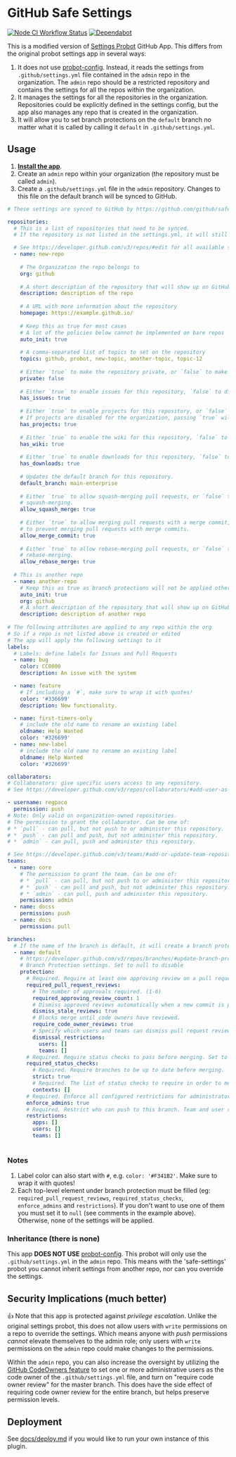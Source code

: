 # GitHub Safe Settings

[![Node CI Workflow Status][github-actions-ci-badge]][github-actions-ci-link]
[![Dependabot][dependabot-badge]][dependabot-link]

This is a modified version of [Settings Probot](https://github.com/probot/settings) GitHub App. This differs from the original probot settings app in several ways:

1. It does not use [probot-config](https://github.com/probot/probot-config). Instead, it reads the settings from `.github/settings.yml` file contained in the `admin` repo in the organization. The `admin` repo should be a restricted repository and contains the settings for all the repos within the organization.
1. It manages the settings for all the repositories in the organization. Repositories could be explicitly defined in the settings config, but the app also manages any repo that is created in the organization.
1. It will allow you to set branch protections on the `default` branch no matter what it is called by calling it `default` in `.github/settings.yml`.

## Usage

1. __[Install the app](https://github.com/github/safe-settings)__.
1. Create an `admin` repo within your organization (the repository must be called `admin`).
1. Create a `.github/settings.yml` file in the `admin` repository. Changes to this file on the default branch will be synced to GitHub.

```yaml
# These settings are synced to GitHub by https://github.com/github/safe-settings

repositories: 
  # This is a list of repositories that need to be synced. 
  # If the repository is not listed in the settings.yml, it will still be synced once it is manually created. 

  # See https://developer.github.com/v3/repos/#edit for all available settings for a repository
  - name: new-repo
    
    # The Organization the repo belongs to
    org: github
    
    # A short description of the repository that will show up on GitHub
    description: description of the repo
  
    # A URL with more information about the repository
    homepage: https://example.github.io/
    
    # Keep this as true for most cases
    # A lot of the policies below cannot be implemented on bare repos
    auto_init: true
    
    # A comma-separated list of topics to set on the repository
    topics: github, probot, new-topic, another-topic, topic-12
  
    # Either `true` to make the repository private, or `false` to make it public. 
    private: false
  
    # Either `true` to enable issues for this repository, `false` to disable them.
    has_issues: true
  
    # Either `true` to enable projects for this repository, or `false` to disable them.
    # If projects are disabled for the organization, passing `true` will cause an API error.
    has_projects: true
  
    # Either `true` to enable the wiki for this repository, `false` to disable it.
    has_wiki: true
  
    # Either `true` to enable downloads for this repository, `false` to disable them.
    has_downloads: true
  
    # Updates the default branch for this repository.
    default_branch: main-enterprise
  
    # Either `true` to allow squash-merging pull requests, or `false` to prevent
    # squash-merging.
    allow_squash_merge: true
  
    # Either `true` to allow merging pull requests with a merge commit, or `false`
    # to prevent merging pull requests with merge commits.
    allow_merge_commit: true
  
    # Either `true` to allow rebase-merging pull requests, or `false` to prevent
    # rebase-merging.
    allow_rebase_merge: true
    
  # This is another repo
  - name: another-repo
    # Keep this as true as branch protections will not be applied otherwise
    auto_init: true
    org: github
    # A short description of the repository that will show up on GitHub
    description: description of another repo
 
# The following attributes are applied to any repo within the org
# So if a repo is not listed above is created or edited
# The app will apply the following settings to it
labels:
  # Labels: define labels for Issues and Pull Requests
  - name: bug
    color: CC0000
    description: An issue with the system

  - name: feature
    # If including a `#`, make sure to wrap it with quotes!
    color: '#336699'
    description: New functionality.

  - name: first-timers-only
    # include the old name to rename an existing label
    oldname: Help Wanted
    color: '#326699'
  - name: new-label
    # include the old name to rename an existing label
    oldname: Help Wanted
    color: '#326699'

collaborators:
# Collaborators: give specific users access to any repository.
# See https://developer.github.com/v3/repos/collaborators/#add-user-as-a-collaborator for available options

- username: regpaco
  permission: push
# Note: Only valid on organization-owned repositories.
# The permission to grant the collaborator. Can be one of:
# * `pull` - can pull, but not push to or administer this repository.
# * `push` - can pull and push, but not administer this repository.
# * `admin` - can pull, push and administer this repository.

# See https://developer.github.com/v3/teams/#add-or-update-team-repository for available options
teams:
  - name: core
    # The permission to grant the team. Can be one of:
    # * `pull` - can pull, but not push to or administer this repository.
    # * `push` - can pull and push, but not administer this repository.
    # * `admin` - can pull, push and administer this repository.
    permission: admin
  - name: docss
    permission: push
  - name: docs
    permission: pull

branches:
  # If the name of the branch is default, it will create a branch protection for the default branch in the repo
  - name: default
    # https://developer.github.com/v3/repos/branches/#update-branch-protection
    # Branch Protection settings. Set to null to disable
    protection:
      # Required. Require at least one approving review on a pull request, before merging. Set to null to disable.
      required_pull_request_reviews:
        # The number of approvals required. (1-6)
        required_approving_review_count: 1
        # Dismiss approved reviews automatically when a new commit is pushed.
        dismiss_stale_reviews: true
        # Blocks merge until code owners have reviewed.
        require_code_owner_reviews: true
        # Specify which users and teams can dismiss pull request reviews. Pass an empty dismissal_restrictions object to disable. User and team dismissal_restrictions are only available for organization-owned repositories. Omit this parameter for personal repositories.
        dismissal_restrictions:
          users: []
          teams: []
      # Required. Require status checks to pass before merging. Set to null to disable
      required_status_checks:
        # Required. Require branches to be up to date before merging.
        strict: true
        # Required. The list of status checks to require in order to merge into this branch
        contexts: []
      # Required. Enforce all configured restrictions for administrators. Set to true to enforce required status checks for repository administrators. Set to null to disable.
      enforce_admins: true
      # Required. Restrict who can push to this branch. Team and user restrictions are only available for organization-owned repositories. Set to null to disable.
      restrictions:
        apps: []
        users: []
        teams: []
        

```

### Notes

1. Label color can also start with `#`, e.g. `color: '#F341B2'`. Make sure to wrap it with quotes!
1. Each top-level element under branch protection must be filled (eg: `required_pull_request_reviews`, `required_status_checks`, `enforce_admins` and `restrictions`). If you don't want to use one of them you must set it to `null` (see comments in the example above). Otherwise, none of the settings will be applied.

### Inheritance (there is none)

This app __DOES NOT USE__ [probot-config](https://github.com/probot/probot-config). This probot will only use the `.github/settings.yml` in the `admin` repo. This means with the 'safe-settings' probot you cannot inherit settings from another repo, nor can you override the settings.

## Security Implications (much better)

:+1: Note that this app is protected against _privilege escalation_. Unlike the original settings probot, this does not allow users with `write` permissions on a repo to override the settings. Which means anyone with _push_ permissions _cannot_ elevate themselves to the admin role; only users with `write` permissions on the `admin` repo could make changes to the permissions.

Within the `admin` repo, you can also increase the oversight by utilizing  the [GitHub CodeOwners feature](https://help.github.com/articles/about-codeowners/) to set one or more administrative users as the code owner of the `.github/settings.yml` file, and turn on "require code owner review" for the master branch. This does have the side effect of requiring code owner review for the entire branch, but helps preserve permission levels.

## Deployment

See [docs/deploy.md](docs/deploy.md) if you would like to run your own instance of this plugin.

[dependabot-link]: https://dependabot.com/

[dependabot-badge]: https://badgen.net/dependabot/probot/settings/?icon=dependabot

[github-actions-ci-link]: https://github.com/probot/settings/actions?query=workflow%3A%22Node.js+CI%22+branch%3Amaster

[github-actions-ci-badge]: https://github.com/probot/settings/workflows/Node.js%20CI/badge.svg
